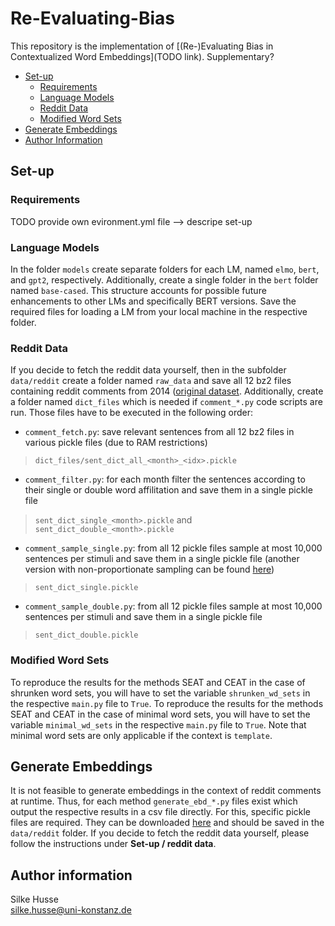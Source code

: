 # Re-Evaluating-Bias
This repository is the implementation of [(Re-)Evaluating Bias in Contextualized Word Embeddings](TODO link).
Supplementary?

- [Set-up](#setup)
  - [Requirements](#reqs)
  - [Language Models](#models)
  - [Reddit Data](#reddit)
  - [Modified Word Sets](#mod)
- [Generate Embeddings](#embeds)
- [Author Information](#author) 

<a name="setup"></a>
## Set-up

<a name="reqs"></a>
### Requirements
TODO provide own evironment.yml file --> descripe set-up

<a name="models"></a>
### Language Models
In the folder `models` create separate folders for each LM, named `elmo`, `bert`, and `gpt2`, respectively. Additionally, create a single folder in the `bert` folder named `base-cased`. This structure accounts for possible future enhancements to other LMs and specifically BERT versions. Save the required files for loading a LM from your local machine in the respective folder. 

<a name="reddit"></a>
### Reddit Data
If you decide to fetch the reddit data yourself, then in the subfolder `data/reddit` create a folder named `raw_data` and save all 12 bz2 files containing reddit comments from 2014 ([original dataset](https://files.pushshift.io/reddit/comments/). Additionally, create a folder named `dict_files` which is needed if `comment_*.py` code scripts are run. Those files have to be executed in the following order:
- `comment_fetch.py`: save relevant sentences from all 12 bz2 files in various pickle files (due to RAM restrictions)

> `dict_files/sent_dict_all_<month>_<idx>.pickle` <br />
- `comment_filter.py`: for each month filter the sentences according to their single or double word affilitation and save them in a single pickle file

> `sent_dict_single_<month>.pickle` and `sent_dict_double_<month>.pickle` <br />
- `comment_sample_single.py`: from all 12 pickle files sample at most 10,000 sentences per stimuli and save them in a single pickle file (another version with non-proportionate sampling can be found [here](https://www.kaggle.com/code/silkehusse/ceat-comment-sample-single))

> `sent_dict_single.pickle` <br />
- `comment_sample_double.py`: from all 12 pickle files sample at most 10,000 sentences per stimuli and save them in a single pickle file

> `sent_dict_double.pickle` <br />

<a name="mod"></a>
### Modified Word Sets
To reproduce the results for the methods SEAT and CEAT in the case of shrunken word sets, you will have to set the variable `shrunken_wd_sets` in the respective `main.py` file to `True`. To reproduce the results for the methods SEAT and CEAT in the case of minimal word sets, you will have to set the variable `minimal_wd_sets` in the respective `main.py` file to `True`. Note that minimal word sets are only applicable if the context is `template`.

<a name="embeds"></a>
## Generate Embeddings
It is not feasible to generate embeddings in the context of reddit comments at runtime. Thus, for each method `generate_ebd_*.py` files exist which output the respective results in a csv file directly. For this, specific pickle files are required. They can be downloaded [here](https://www.kaggle.com/datasets/silkehusse/ceat-dict-files) and should be saved in the `data/reddit` folder. If you decide to fetch the reddit data yourself, please follow the instructions under **Set-up / reddit data**. 

<a name="author"></a>
## Author information
Silke Husse <br />
silke.husse@uni-konstanz.de
